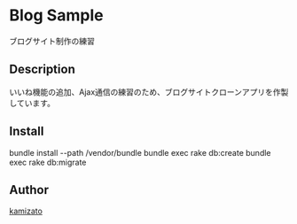Blog Sample
====
ブログサイト制作の練習

## Description
いいね機能の追加、Ajax通信の練習のため、ブログサイトクローンアプリを作製しています。

## Install
bundle install --path /vendor/bundle
bundle exec rake db:create
bundle exec rake db:migrate

## Author
[kamizato](https://github.com/yoshitokamizato)
